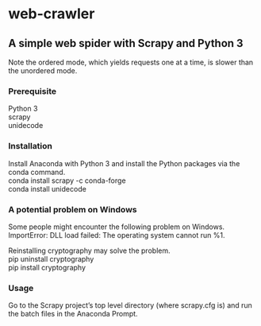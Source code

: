 # web-crawler
## A simple web spider with Scrapy and Python 3
Note the ordered mode, which yields requests one at a time, is slower than the unordered mode.

### Prerequisite
Python 3  
scrapy  
unidecode  

### Installation
Install Anaconda with Python 3 and install the Python packages via the conda command.  
conda install scrapy -c conda-forge  
conda install unidecode  

### A potential problem on Windows
Some people might encounter the following problem on Windows.  
ImportError: DLL load failed: The operating system cannot run %1.  

Reinstalling cryptography may solve the problem.  
pip uninstall cryptography  
pip install cryptography  

### Usage
Go to the Scrapy project’s top level directory (where scrapy.cfg is) and run the batch files in the Anaconda Prompt.
